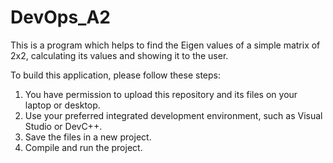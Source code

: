 # DevOps_A2

This is a program which helps to find the Eigen values of a simple matrix of 2x2, calculating its values and showing it to the user.

To build this application, please follow these steps:

1. You have permission to upload this repository and its files on your laptop or desktop.
2. Use your preferred integrated development environment, such as Visual Studio or DevC++.
3. Save the files in a new project.
4. Compile and run the project.
